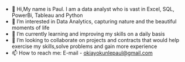 - 👋 Hi,My name is Paul. I am a data analyst who is vast in Excel, SQL, PowerBi, Tableau and Python
- 👀 I’m interested in Data Analytics, capturing nature and the beautiful moments of life
- 🌱 I’m currently learning and improving my skills on a daily basis
- 💞️ I’m looking to collaborate on projects and contracts that would help exercise my skills,solve problems and gain more experience 
- 📫 How to reach me: E-mail - okiayokunlepaul@gmail.com

<!---
thecaptainpaul/thecaptainpaul is a ✨ special ✨ repository because its `README.md` (this file) appears on your GitHub profile.
You can click the Preview link to take a look at your changes.
--->
